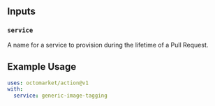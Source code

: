 ## Inputs

### `service`

A name for a service to provision during the lifetime of a Pull Request.


## Example Usage

```yaml
uses: octomarket/action@v1
with:
  service: generic-image-tagging
```
